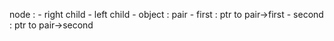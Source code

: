 
node :
    - right child
    - left child
    - object : pair
    - first : ptr to pair->first
    - second : ptr to pair->second